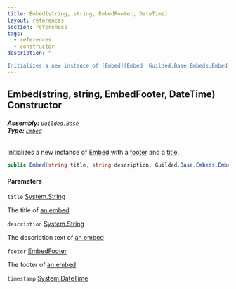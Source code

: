 ```yaml
---
title: Embed(string, string, EmbedFooter, DateTime)
layout: references
section: references
tags:
  - references
  - constructor
description: "

Initializes a new instance of [Embed](Embed 'Guilded.Base.Embeds.Embed') with a [footer](Embed.Embed(string,string,EmbedFooter,DateTime)#Guilded.Base.Embeds.Embed.Embed(string,string,Guilded.Base.Embeds.EmbedFooter,System.DateTime).footer 'Guilded.Base.Embeds.Embed.Embed(string, string, Guilded.Base.Embeds.EmbedFooter, System.DateTime).footer') and a [title](Embed.Embed(string,string,EmbedFooter,DateTime)#Guilded.Base.Embeds.Embed.Embed(string,string,Guilded.Base.Embeds.EmbedFooter,System.DateTime).title 'Guilded.Base.Embeds.Embed.Embed(string, string, Guilded.Base.Embeds.EmbedFooter, System.DateTime).title')."
---
```


## Embed(string, string, EmbedFooter, DateTime) Constructor
###### **Assembly:** `Guilded.Base`<br/>**Type:** [`Embed`](Embed 'Guilded.Base.Embeds.Embed')

Initializes a new instance of [Embed](Embed 'Guilded.Base.Embeds.Embed') with a [footer](Embed.Embed(string,string,EmbedFooter,DateTime)#Guilded.Base.Embeds.Embed.Embed(string,string,Guilded.Base.Embeds.EmbedFooter,System.DateTime).footer 'Guilded.Base.Embeds.Embed.Embed(string, string, Guilded.Base.Embeds.EmbedFooter, System.DateTime).footer') and a [title](Embed.Embed(string,string,EmbedFooter,DateTime)#Guilded.Base.Embeds.Embed.Embed(string,string,Guilded.Base.Embeds.EmbedFooter,System.DateTime).title 'Guilded.Base.Embeds.Embed.Embed(string, string, Guilded.Base.Embeds.EmbedFooter, System.DateTime).title').

```csharp
public Embed(string title, string description, Guilded.Base.Embeds.EmbedFooter footer, System.DateTime timestamp);
```
#### Parameters

<a name='Guilded.Base.Embeds.Embed.Embed(string,string,Guilded.Base.Embeds.EmbedFooter,System.DateTime).title'></a>

`title` [System.String](https://docs.microsoft.com/en-us/dotnet/api/System.String 'System.String')

The title of [an embed](Embed 'Guilded.Base.Embeds.Embed')

<a name='Guilded.Base.Embeds.Embed.Embed(string,string,Guilded.Base.Embeds.EmbedFooter,System.DateTime).description'></a>

`description` [System.String](https://docs.microsoft.com/en-us/dotnet/api/System.String 'System.String')

The description text of [an embed](Embed 'Guilded.Base.Embeds.Embed')

<a name='Guilded.Base.Embeds.Embed.Embed(string,string,Guilded.Base.Embeds.EmbedFooter,System.DateTime).footer'></a>

`footer` [EmbedFooter](EmbedFooter 'Guilded.Base.Embeds.EmbedFooter')

The footer of [an embed](Embed 'Guilded.Base.Embeds.Embed')

<a name='Guilded.Base.Embeds.Embed.Embed(string,string,Guilded.Base.Embeds.EmbedFooter,System.DateTime).timestamp'></a>

`timestamp` [System.DateTime](https://docs.microsoft.com/en-us/dotnet/api/System.DateTime 'System.DateTime')